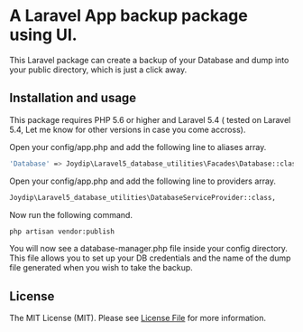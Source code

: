 # A Laravel App backup package using UI.

This Laravel package can create a backup of your Database and dump into your public directory, which is just a click away.

## Installation and usage

This package requires PHP 5.6 or higher and Laravel 5.4 ( tested on Laravel 5.4, Let me know for other versions in case you come accross).

Open your config/app.php and add the following line to aliases array.

``` bash
'Database' => Joydip\Laravel5_database_utilities\Facades\Database::class,
```

Open your config/app.php and add the following line to providers array.

``` bash
Joydip\Laravel5_database_utilities\DatabaseServiceProvider::class,
```
Now run the following command.

``` bash
php artisan vendor:publish
```
You will now see a database-manager.php file inside your config directory. This file allows you to set up your DB credentials and the name of the dump file generated when you wish to take the backup.

## License

The MIT License (MIT). Please see [License File](LICENSE.md) for more information.
